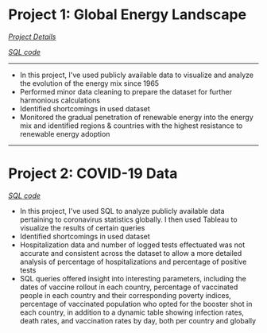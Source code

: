 # Project 1: Global Energy Landscape

*[Project Details](https://github.com/chaficazar/PortfolioProjects/tree/main/Project%201)*

*[SQL code](https://github.com/chaficazar/PortfolioProjects/blob/main/Project%201/Tables%20%26%20SQL%20Code/GlobalEnergyOutlookSQLCode.sql)*

---

- In this project, I've used publicly available data to visualize and analyze the evolution of the energy mix since 1965
- Performed minor data cleaning to prepare the dataset for further harmonious calculations
- Identified shortcomings in used dataset
- Monitored the gradual penetration of renewable energy into the energy mix and identified regions & countries with the highest resistance to renewable energy adoption

---

# Project 2: COVID-19 Data

*[SQL code](https://github.com/chaficazar/PortfolioProjects/blob/main/Project%202/SQLCode.sql)*

- In this project, I've used SQL to analyze publicly available data pertaining to coronavirus statistics globally. I then used Tableau to visualize the results of certain queries 
- Identified shortcomings in used dataset
- Hospitalization data and number of logged tests effectuated was not accurate and consistent across the dataset to allow a more detailed analysis of percentage of hospitalizations and percentage of positive tests
- SQL queries offered insight into interesting parameters, including the dates of vaccine rollout in each country, percentage of vaccinated people in each country and their corresponding poverty indices, percentage of vaccinated population who opted for the booster shot in each country, in addition to a dynamic table showing infection rates, death rates, and vaccination rates by day, both per country and globally
